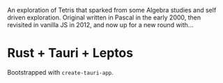 An exploration of Tetris that sparked from some Algebra studies and self driven exploration.
Original written in Pascal in the early 2000, then revisited in vanilla JS in 2012, and now up for a new round with...

# Rust + Tauri + Leptos

Bootstrapped with `create-tauri-app`.
